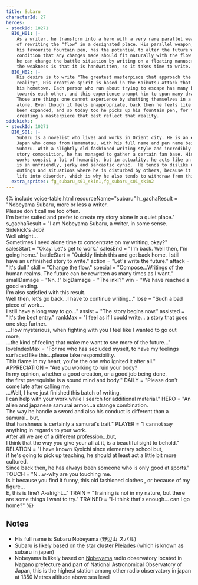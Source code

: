 ```yaml
---
title: Subaru
characterId: 27
heroes:
- stockId: 10271
  BIO_H01: |-
    As a writer, he transform into a hero with a very rare parallel weapon, capable
    of rewriting the "flow" in a designated place. His parallel weapon, shaped like
    his favourite fountain pen, has the potential to alter the future with the
    condition that any changes made should fit naturally with the flow of the story,
    he can change the battle situation by writing on a floating manuscript. However,
    the weakness is that it is handwritten, so it takes time to write.
  BIO_H02: |-
    His desire is to write "The greatest masterpiece that approach the truth of
    reality", His creative spirit is based in the Kaibutsu attack that took place in
    his hometown. Each person who run about trying to escape has many bonds or loves
    towards each other, and this experience prompt him to spun many drama about it.
    Those are things one cannot experience by shutting themselves in a library
    alone. Even though it feels inappropriate, back then he feels like his world has
    been expanded, and so today too he picks up his fountain pen, for the sake of
    creating a masterpiece that best reflect that reality.
sidekicks:
- stockId: 10271
  BIO_S01: |-
    Subaru is a novelist who lives and works in Orient city. He is an earthling from
    Japan who comes from Hamamatsu, with his full name and pen name being Nobeyama
    Subaru. With a slightly old-fashioned writing style and incredibly overwhelming
    story composition, he has managed to gather a certain fan base. His literary
    works consist a lot of humanity, but in actuality, he acts like an old man who
    is an unfriendly, jerky and sarcastic cynic.  He tends to dislike unnecessary
    outings and situations where he is disturbed by others, because it throws his
    life into disorder, which is why he also tends to withdraw from things.
  extra_sprites: fg_subaru_s01_skin1,fg_subaru_s01_skin2
---
```


{% include voice-table.html resourceName="subaru"
h_gachaResult = "Nobeyama Subaru, more or less a writer.<br>Please don't call me too often.<br>I'm better suited and prefer to create my story alone in a quiet place."
s_gachaResult = "I am Nobeyama Subaru, a writer, in some sense.<br>Sidekick's Job?<br>Well alright…<br>Sometimes I need alone time to concentrate on my writing, okay?"
salesStart = "Okay. Let's get to work."
salesEnd = "I'm back. Well then, I'm going home."
battleStart = "Quickly finish this and get back home. I still have an unfinished story to write."
action = "Let's write the future."
attack = "It's dull."
skill = "Change the flow."
special = "Compose...Writings of the human realms. The future can be rewritten as many times as I want."
smallDamage = "Nn..!"
bigDamage = "The ink!?"
win = "We have reached a good ending.<br>I'm also satisfied with this result.<br>Well then, let's go back…I have to continue writing…"
lose = "Such a bad piece of work…<br>I still have a long way to go…"
assist = "The story begins now."
assisted = "It's the best entry."
rankMax = "I feel as if I could write... a story that goes one step further.<br>…How mysterious, when fighting with you I feel like I wanted to go out more,<br>…the kind of feeling that make me want to see more of the future…"
loveIndexMax = "For me who has secluded myself, to have my feelings surfaced like this…please take responsibility.<br>This flame in my heart, you're the one who ignited it after all."
APPRECIATION = "Are you working to ruin your body?<br>In my opinion, whether a good creation, or a good job being done,<br>the first prerequisite is a sound mind and body."
DAILY = "Please don't come late after calling me.<br>…Well, I have just finished this batch of writing.<br>I can help with your work while I search for additional material."
HERO = "An alien and japanese samurai armor…a strange combination.<br>The way he handle a sword and also his conduct is different than a samurai…but,<br>that harshness is certainly a samurai's trait."
PLAYER = "I cannot say anything in regards to your work.<br>After all we are of a different profession…but,<br>I think that the way you give your all at it, is a beautiful sight to behold."
RELATION = "I have known Kyoichi since elementary school but,<br>if he's going to pick up teaching, he should at least act a little bit more cultured.<br>Since back then, he has always been someone who is only good at sports."
TOUCH = "N...w-why are you touching me.<br>Is it because you find it funny, this old fashioned clothes , or because of my figure...<br>E, this is fine? A-alright…"
TRAIN = "Training is not in my nature, but there are some things I want to try."
TRAINED = "I-i think that's enough... can I go home?"
%}

## Notes

- His full name is Subaru Nobeyama (野辺山 スバル)
- Subaru is likely based on the star cluster [Pleiades](https://en.wikipedia.org/wiki/Pleiades) (which is known as subaru in japan)
- Nobeyama is likely based on [Nobeyama](https://en.wikipedia.org/wiki/Nobeyama_radio_observatory) radio observatory located in Nagano prefecture and part of National Astronomical Observatory of Japan, this is the highest station among other radio observatory in japan at 1350 Metres altitude above sea level
